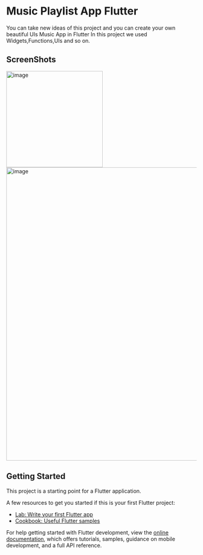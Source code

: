 # Music Playlist App Flutter

You can take new ideas of this project and you can create your own beautiful UIs Music App in Flutter 
In this project we used Widgets,Functions,UIs and so on.

## ScreenShots
<img width="255" alt="image" src="https://github.com/Tufail-Ahmed1/Music-Playlist-App-Flutter/assets/128387947/98fba322-502a-45c8-8812-49f75519a357">

<img width="777" alt="image" src="https://github.com/Tufail-Ahmed1/Music-Playlist-App-Flutter/assets/128387947/6ce9c8cc-c68e-450f-8e7e-98590ef6f2d0">


## Getting Started

This project is a starting point for a Flutter application.

A few resources to get you started if this is your first Flutter project:

- [Lab: Write your first Flutter app](https://docs.flutter.dev/get-started/codelab)
- [Cookbook: Useful Flutter samples](https://docs.flutter.dev/cookbook)

For help getting started with Flutter development, view the
[online documentation](https://docs.flutter.dev/), which offers tutorials,
samples, guidance on mobile development, and a full API reference.
